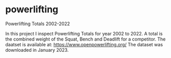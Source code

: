# powerlifting
Powerlifting Totals 2002-2022

In this project I inspect Powerlifting Totals for year 2002 to 2022. A total is the combined weight of the Squat, Bench and Deadlift for a competitor.
The daatset is available at: https://www.openpowerlifting.org/
The dataset was downloaded in January 2023.
